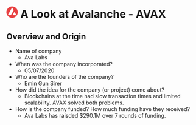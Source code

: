 # <img src="avax.png" width="30" height="30" /> A Look at Avalanche - AVAX

## Overview and Origin

* Name of company
  * Ava Labs
* When was the company incorporated?
  * 05/07/2020
* Who are the founders of the company?
  * Emin Gun Sirer
* How did the idea for the company (or project) come about?
  * Blockchains at the time had slow transaction times and limited scalability. AVAX solved both problems.
* How is the company funded? How much funding have they received?
  * Ava Labs has raisded $290.1M over 7 rounds of funding.



